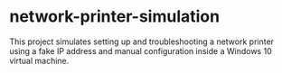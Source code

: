 # network-printer-simulation
This project simulates setting up and troubleshooting a network printer using a fake IP address and manual configuration inside a Windows 10 virtual machine.
